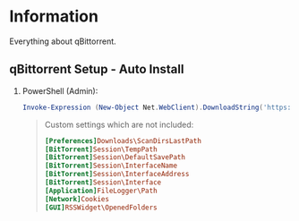 # Information

Everything about qBittorrent.

## qBittorrent Setup - Auto Install

1. PowerShell (Admin):

   ```powershell
   Invoke-Expression (New-Object Net.WebClient).DownloadString('https://raw.githubusercontent.com/ByKsTv/Everything/main/Windows/qBittorrent/Download.ps1')

   ```

   > Custom settings which are not included:
   >
   > ```ini
   > [Preferences]Downloads\ScanDirsLastPath
   > [BitTorrent]Session\TempPath
   > [BitTorrent]Session\DefaultSavePath
   > [BitTorrent]Session\InterfaceName
   > [BitTorrent]Session\InterfaceAddress
   > [BitTorrent]Session\Interface
   > [Application]FileLogger\Path
   > [Network]Cookies
   > [GUI]RSSWidget\OpenedFolders
   > ```
